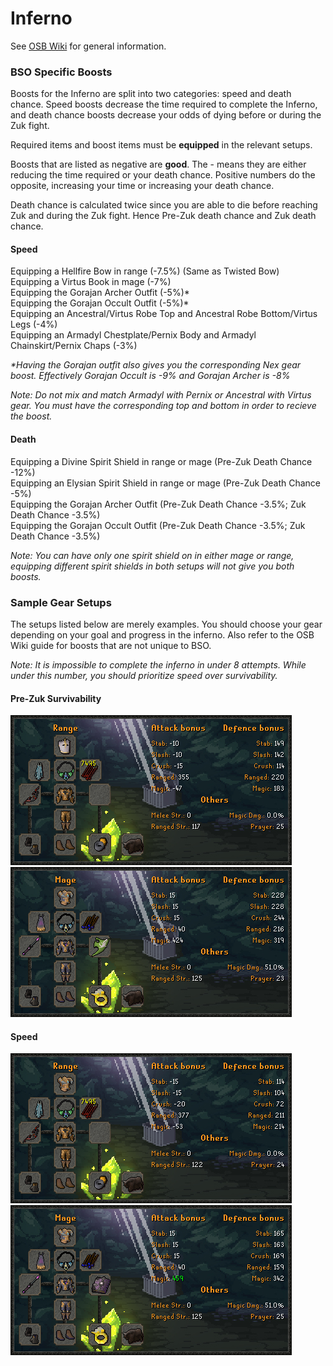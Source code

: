 # Inferno

See [OSB Wiki](https://wiki.oldschool.gg/bosses/inferno) for general information.

### BSO Specific Boosts

Boosts for the Inferno are split into two categories: speed and death chance. Speed boosts          decrease the time required to complete the Inferno, and death chance boosts decrease your odds of dying before or during the Zuk fight.

Required items and boost items must be **equipped** in the relevant setups.

Boosts that are listed as negative are **good**. The - means they are either reducing the time required or your death chance. Positive numbers do the opposite, increasing your time or increasing your death chance.

Death chance is calculated twice since you are able to die before reaching Zuk and during the Zuk fight. Hence Pre-Zuk death chance and Zuk death chance.

#### Speed

Equipping a Hellfire Bow in range (-7.5%) (Same as Twisted Bow)\
Equipping a Virtus Book in mage (-7%)\
Equipping the Gorajan Archer Outfit (-5%)\*\
Equipping the Gorajan Occult Outfit (-5%)\*\
Equipping an Ancestral/Virtus Robe Top and Ancestral Robe Bottom/Virtus Legs (-4%)\
Equipping an Armadyl Chestplate/Pernix Body and Armadyl Chainskirt/Pernix Chaps (-3%)

_\*Having the Gorajan outfit also gives you the corresponding Nex gear boost. Effectively Gorajan Occult is -9% and Gorajan Archer is -8%_

_Note: Do not mix and match Armadyl with Pernix or Ancestral with Virtus gear. You must have the corresponding top and bottom in order to recieve the boost._

#### Death

Equipping a Divine Spirit Shield in range or mage (Pre-Zuk Death Chance -12%)\
Equipping an Elysian Spirit Shield in range or mage (Pre-Zuk Death Chance -5%)\
Equipping the Gorajan Archer Outfit (Pre-Zuk Death Chance -3.5%; Zuk Death Chance -3.5%)\
Equipping the Gorajan Occult Outfit (Pre-Zuk Death Chance -3.5%; Zuk Death Chance -3.5%)

_Note: You can have only one spirit shield on in either mage or range, equipping different spirit shields in both setups will not give you both boosts._

### Sample Gear Setups

The setups listed below are merely examples. You should choose your gear depending on your goal and progress in the inferno. Also refer to the OSB Wiki guide for boosts that are not unique to BSO.

_Note: It is impossible to complete the inferno in under 8 attempts. While under this number, you should prioritize speed over survivability._

#### Pre-Zuk Survivability

![](<../.gitbook/assets/image (11) (1).png>)![](<../.gitbook/assets/image (12).png>)

#### Speed

![](<../.gitbook/assets/image (13).png>)![](<../.gitbook/assets/image (10).png>)
